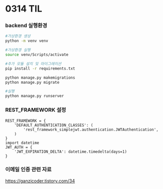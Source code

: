 # 0314 TIL



### backend 실행환경

```bash
#가상환경 생성
python -m venv venv

#가상환경 실행
source venv/Scripts/activate

#추가 모듈 설치 및 마이그레이션
pip install -r requirements.txt

python manage.py makemigrations
python manage.py migrate

#실행
python manage.py runserver
```



### REST_FRAMEWORK 설정

```django
REST_FRAMEWORK = { 
    'DEFAULT_AUTHENTICATION_CLASSES': (
        'rest_framework_simplejwt.authentication.JWTAuthentication',
    )
}
import datetime
JWT_AUTH = {
    'JWT_EXPIRATION_DELTA': datetime.timedelta(days=1)
}
```



### 이메일 인증 관련 자료

https://ganzicoder.tistory.com/34



